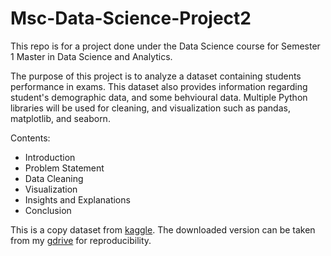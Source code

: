 # Msc-Data-Science-Project2
This repo is for a project done under the Data Science course for Semester 1 Master in Data Science and Analytics.

The purpose of this project is to analyze a dataset containing students performance in exams. This dataset also provides information regarding student's demographic data, and some behvioural data. Multiple Python libraries will be used for cleaning, and visualization such as pandas, matplotlib, and seaborn.

Contents:
*   Introduction
*   Problem Statement
*   Data Cleaning
*   Visualization
*   Insights and Explanations
*   Conclusion


This is a copy dataset from [kaggle](https://www.kaggle.com/datasets/desalegngeb/students-exam-scores?select=Expanded_data_with_more_features.csv). The downloaded version can be taken from my [gdrive](https://drive.google.com/file/d/1qkrpsk77nkaKU_vHSH4ZSvl-_5h2KZ47/view?usp=sharing) for reproducibility.
